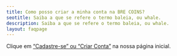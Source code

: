 ```yaml
---
title: Como posso criar a minha conta na BRE COINS?
seotitle: Saiba a que se refere o termo baleia, ou whale.
description: Saiba a que se refere o termo baleia, ou whale.
layout: faqpage
---
```

Clique em [“Cadastre-se” ou “Criar Conta”](https://broker.brecoins.com.br/) na nossa página inicial.
